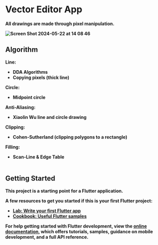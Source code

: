 # Vector Editor App
<b>All drawings are made through pixel manipulation.<b>

![Screen Shot 2024-05-22 at 14 08 46](https://github.com/seita-f/flutter-vector-editor/assets/128184233/9924081e-a471-47a5-8c92-d91563923c0d)

## Algorithm

Line: <br>
- DDA Algorithms
- Copying pixels (thick line)
  
Circle: <br>
- Midpoint circle
  
Anti-Aliasing: <br>
- Xiaolin Wu line and circle drawing

Clipping:<br>
- Cohen-Sutherland (clipping polygons to a rectangle)
  
Filling:<br>
- Scan-Line & Edge Table <br><br>


## Getting Started

This project is a starting point for a Flutter application.

A few resources to get you started if this is your first Flutter project:

- [Lab: Write your first Flutter app](https://docs.flutter.dev/get-started/codelab)
- [Cookbook: Useful Flutter samples](https://docs.flutter.dev/cookbook)

For help getting started with Flutter development, view the
[online documentation](https://docs.flutter.dev/), which offers tutorials,
samples, guidance on mobile development, and a full API reference.



